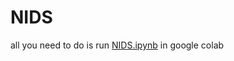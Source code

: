 # NIDS
all you need to do is run [NIDS.ipynb](https://github.com/AnasAbbas1/NIDS/blob/ba1c268d98a8f040040f240bf86f3a872a5cbc4e/NIDS.ipynb) in google colab
